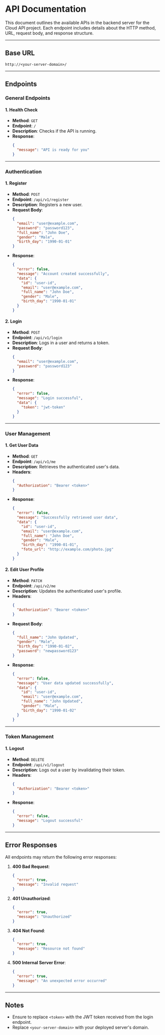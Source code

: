 
# API Documentation

This document outlines the available APIs in the backend server for the Cloud API project. Each endpoint includes details about the HTTP method, URL, request body, and response structure.

---

## Base URL
```
http://<your-server-domain>/
```

---

## Endpoints

### General Endpoints

#### 1. **Health Check**
- **Method**: `GET`
- **Endpoint**: `/`
- **Description**: Checks if the API is running.
- **Response**:
    ```json
    {
      "message": "API is ready for you"
    }
    ```

---

### Authentication

#### 1. **Register**
- **Method**: `POST`
- **Endpoint**: `/api/v1/register`
- **Description**: Registers a new user.
- **Request Body**:
    ```json
    {
      "email": "user@example.com",
      "password": "password123",
      "full_name": "John Doe",
      "gender": "Male",
      "birth_day": "1990-01-01"
    }
    ```
- **Response**:
    ```json
    {
      "error": false,
      "message": "Account created successfully",
      "data": {
        "id": "user-id",
        "email": "user@example.com",
        "full_name": "John Doe",
        "gender": "Male",
        "birth_day": "1990-01-01"
      }
    }
    ```

#### 2. **Login**
- **Method**: `POST`
- **Endpoint**: `/api/v1/login`
- **Description**: Logs in a user and returns a token.
- **Request Body**:
    ```json
    {
      "email": "user@example.com",
      "password": "password123"
    }
    ```
- **Response**:
    ```json
    {
      "error": false,
      "message": "Login successful",
      "data": {
        "token": "jwt-token"
      }
    }
    ```

---

### User Management

#### 1. **Get User Data**
- **Method**: `GET`
- **Endpoint**: `/api/v1/me`
- **Description**: Retrieves the authenticated user's data.
- **Headers**:
    ```json
    {
      "Authorization": "Bearer <token>"
    }
    ```
- **Response**:
    ```json
    {
      "error": false,
      "message": "Successfully retrieved user data",
      "data": {
        "id": "user-id",
        "email": "user@example.com",
        "full_name": "John Doe",
        "gender": "Male",
        "birth_day": "1990-01-01",
        "foto_url": "http://example.com/photo.jpg"
      }
    }
    ```

#### 2. **Edit User Profile**
- **Method**: `PATCH`
- **Endpoint**: `/api/v2/me`
- **Description**: Updates the authenticated user's profile.
- **Headers**:
    ```json
    {
      "Authorization": "Bearer <token>"
    }
    ```
- **Request Body**:
    ```json
    {
      "full_name": "John Updated",
      "gender": "Male",
      "birth_day": "1990-01-02",
      "password": "newpassword123"
    }
    ```
- **Response**:
    ```json
    {
      "error": false,
      "message": "User data updated successfully",
      "data": {
        "id": "user-id",
        "email": "user@example.com",
        "full_name": "John Updated",
        "gender": "Male",
        "birth_day": "1990-01-02"
      }
    }
    ```

---

### Token Management

#### 1. **Logout**
- **Method**: `DELETE`
- **Endpoint**: `/api/v1/logout`
- **Description**: Logs out a user by invalidating their token.
- **Headers**:
    ```json
    {
      "Authorization": "Bearer <token>"
    }
    ```
- **Response**:
    ```json
    {
      "error": false,
      "message": "Logout successful"
    }
    ```

---

## Error Responses

All endpoints may return the following error responses:

1. **400 Bad Request**:
    ```json
    {
      "error": true,
      "message": "Invalid request"
    }
    ```

2. **401 Unauthorized**:
    ```json
    {
      "error": true,
      "message": "Unauthorized"
    }
    ```

3. **404 Not Found**:
    ```json
    {
      "error": true,
      "message": "Resource not found"
    }
    ```

4. **500 Internal Server Error**:
    ```json
    {
      "error": true,
      "message": "An unexpected error occurred"
    }
    ```

---

## Notes
- Ensure to replace `<token>` with the JWT token received from the login endpoint.
- Replace `<your-server-domain>` with your deployed server's domain.

